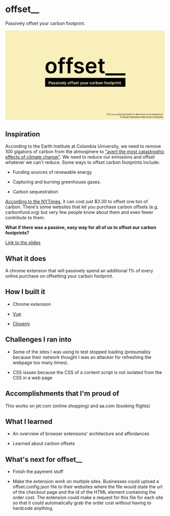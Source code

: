# offset__

Passively offset your carbon footprint.

![Offset slide](offset.png)

## Inspiration

According to the Earth Institute at Columbia University, we need to remove 100 gigatons of carbon from the atmosphere to ["avert the most catastrophic effects of climate change"](https://blogs.ei.columbia.edu/2018/11/27/carbon-dioxide-removal-climate-change/). We need to reduce our emissions and offset whatever we can't reduce. Some ways to offset carbon footprints include:

* Funding sources of renewable energy 

* Capturing and burning greenhouse gases.

* Carbon sequestration 

[According to the NYTimes](https://www.nytimes.com/2019/07/24/climate/nyt-climate-newsletter-carbon-offsets.html), it can cost just $3.30 to offset one ton of carbon. There's some websites that let you purchase carbon offsets (e.g. carbonfund.org) but very few people know about them and even fewer contribute to them.

**What if there was a passive, easy way for all of us to offset our carbon footprints?**

[Link to the slides](https://docs.google.com/presentation/d/1Rt8BAFm09OosMFLESAYevZgseihiX2X7oQDhQTqW3O8/edit?usp=sharing)

## What it does

A chrome extension that will passively spend an additional 1% of every online purchase on offsetting your carbon footprint.

## How I built it

* Chrome extension

* [Vue](https://vuejs.org/)

* [Cloverly](https://cloverly.com/)

## Challenges I ran into

* Some of the sites I was using to test stopped loading (presumably because their network thought I was an attacker for refreshing the webpage too many times).

* CSS issues because the CSS of a content script is not isolated from the CSS in a web page

## Accomplishments that I'm proud of

This works on jet.com (online shopping) and aa.com (booking flights)

## What I learned

* An overview of browser extensions' architecture and affordances

* Learned about carbon offsets

## What's next for offset__

* Finish the payment stuff

* Make the extension work on multiple sites. Businesses could upload a offset.config.json file to their websites where the file would state the url of the checkout page and the id of the HTML element containing the order cost. The extension could make a request for this file for each site so that it could automatically grab the order cost _without_ having to hardcode anything.
